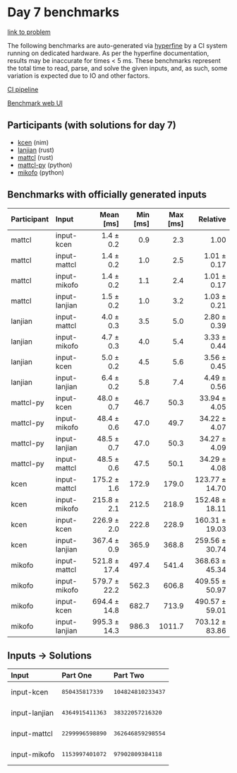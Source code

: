# Day 7 benchmarks

[link to problem](https://adventofcode.com/2024/day/7)

The following benchmarks are auto-generated via
[hyperfine](https://github.com/sharkdp/hyperfine) by a CI system running on
dedicated hardware. As per the hyperfine documentation, results may be
inaccurate for times < 5 ms. These benchmarks represent the total time to read,
parse, and solve the given inputs, and, as such, some variation is expected due
to IO and other factors.

[CI pipeline](http://ci.papercode.net:8080/teams/main/pipelines/aoc2024)

[Benchmark web UI](https://aoc.ancalagon.black)


## Participants (with solutions for day 7)

- [kcen](https://github.com/kcen/aoc2024) (nim)
- [lanjian](https://github.com/lanjian/aoc-2024) (rust)
- [mattcl](https://github.com/mattcl/aoc2024) (rust)
- [mattcl-py](https://github.com/mattcl/aoc2024-py) (python)
- [mikofo](https://github.com/mikofo/aoc2024) (python)


## Benchmarks with officially generated inputs

| Participant | Input | Mean [ms] | Min [ms] | Max [ms] | Relative |
|:---|:---|---:|---:|---:|---:|
| mattcl | input-kcen | 1.4 ± 0.2 | 0.9 | 2.3 | 1.00 |
| mattcl | input-mattcl | 1.4 ± 0.2 | 1.0 | 2.5 | 1.01 ± 0.17 |
| mattcl | input-mikofo | 1.4 ± 0.2 | 1.1 | 2.4 | 1.01 ± 0.17 |
| mattcl | input-lanjian | 1.5 ± 0.2 | 1.0 | 3.2 | 1.03 ± 0.21 |
| lanjian | input-mattcl | 4.0 ± 0.3 | 3.5 | 5.0 | 2.80 ± 0.39 |
| lanjian | input-mikofo | 4.7 ± 0.3 | 4.0 | 5.4 | 3.33 ± 0.44 |
| lanjian | input-kcen | 5.0 ± 0.2 | 4.5 | 5.6 | 3.56 ± 0.45 |
| lanjian | input-lanjian | 6.4 ± 0.2 | 5.8 | 7.4 | 4.49 ± 0.56 |
| mattcl-py | input-kcen | 48.0 ± 0.7 | 46.7 | 50.3 | 33.94 ± 4.05 |
| mattcl-py | input-mikofo | 48.4 ± 0.6 | 47.0 | 49.7 | 34.22 ± 4.07 |
| mattcl-py | input-lanjian | 48.5 ± 0.7 | 47.0 | 50.3 | 34.27 ± 4.09 |
| mattcl-py | input-mattcl | 48.5 ± 0.6 | 47.5 | 50.1 | 34.29 ± 4.08 |
| kcen | input-mattcl | 175.2 ± 1.6 | 172.9 | 179.0 | 123.77 ± 14.70 |
| kcen | input-mikofo | 215.8 ± 2.1 | 212.5 | 218.9 | 152.48 ± 18.11 |
| kcen | input-kcen | 226.9 ± 2.0 | 222.8 | 228.9 | 160.31 ± 19.03 |
| kcen | input-lanjian | 367.4 ± 0.9 | 365.9 | 368.8 | 259.56 ± 30.74 |
| mikofo | input-mattcl | 521.8 ± 17.4 | 497.4 | 541.4 | 368.63 ± 45.34 |
| mikofo | input-mikofo | 579.7 ± 22.2 | 562.3 | 606.8 | 409.55 ± 50.97 |
| mikofo | input-kcen | 694.4 ± 14.8 | 682.7 | 713.9 | 490.57 ± 59.01 |
| mikofo | input-lanjian | 995.3 ± 14.3 | 986.3 | 1011.7 | 703.12 ± 83.86 |


## Inputs -> Solutions

| Input | Part One | Part Two |
|:---|:---|:---|
|input-kcen|<pre>850435817339</pre>|<pre>104824810233437</pre>|
|input-lanjian|<pre>4364915411363</pre>|<pre>38322057216320</pre>|
|input-mattcl|<pre>2299996598890</pre>|<pre>362646859298554</pre>|
|input-mikofo|<pre>1153997401072</pre>|<pre>97902809384118</pre>|